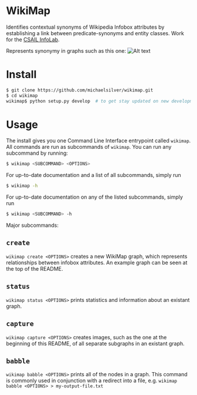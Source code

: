 # WikiMap
Identifies contextual synonyms of Wikipedia Infobox attributes by establishing a link between predicate-synonyms and entity classes. Work for the [CSAIL InfoLab](http://groups.csail.mit.edu/infolab/).

Represents synonymy in graphs such as this one:
![Alt text](/../master/images/keyPeople35.png?raw=true "Example Graph")

# Install
```Bash 
$ git clone https://github.com/michaelsilver/wikimap.git
$ cd wikimap
wikimap$ python setup.py develop  # to get stay updated on new developments
```

# Usage
The install gives you one Command Line Interface entrypoint called `wikimap`. All commands are run as subcommands of `wikimap`. You can run any subcommand by running:
```Bash
$ wikimap <SUBCOMMAND> <OPTIONS>
```
For up-to-date documentation and a list of all subcommands, simply run
```Bash
$ wikimap -h
```

For up-to-date documentation on any of the listed subcommands, simply run
```Bash
$ wikimap <SUBCOMMAND> -h
```

Major subcommands:
## `create`
`wikimap create <OPTIONS>` creates a new WikiMap graph, which represents relationships between infobox attributes. An example graph can be seen at the top of the README. 

## `status`
`wikimap status <OPTIONS>` prints statistics and information about an existant graph.

## `capture`
`wikimap capture <OPTIONS>` creates images, such as the one at the beginning of this README, of all separate subgraphs in an existant graph. 

## `babble`
`wikimap babble <OPTIONS>` prints all of the nodes in a graph. This command is commonly used in conjunction with a redirect into a file, e.g. `wikimap babble <OPTIONS> > my-output-file.txt`
